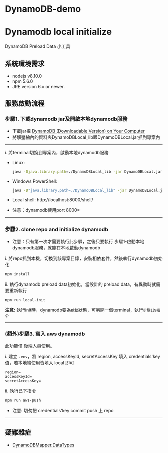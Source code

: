 # DynamoDB-demo

# Dynamodb local initialize

DynamoDB Preload Data 小工具

## 系統環境需求

- nodejs v8.10.0
- npm 5.6.0
- JRE version 6.x or newer.

## 服務啟動流程

### 步驟1. 下載dynamodb jar及開啟本地dynamodb服務

- 下載jar檔 [DynamoDB (Downloadable Version) on Your Computer](https://docs.aws.amazon.com/en_us/amazondynamodb/latest/developerguide/DynamoDBLocal.DownloadingAndRunning.html)
- 將解壓縮內的資料夾DynamoDBLocal_lib跟DynamoDBLocal.jar抓到專案內
****
i. 將terminal切換到專案內，啟動本地dynamodb服務
  - Linux:
    ```bash
    java -Djava.library.path=./DynamoDBLocal_lib -jar DynamoDBLocal.jar -sharedDb
    ```
  - Windows PowerShell:
    ```bash
    java -D"java.library.path=./DynamoDBLocal_lib" -jar DynamoDBLocal.jar -sharedDb
    ```

- Local shell: http://localhost:8000/shell/

* 注意：dynamodb使用port 8000*

---------------

### 步驟2. clone repo and initialize dynamodb

* 注意：只有第一次才需要執行此步驟，之後只要執行 步驟1-啟動本地dynamodb服務，就能在本地啟動dynamodb

i. 將repo抓到本機，切換到該專案目錄，安裝相依套件，然後執行dynamodb初始化
```bash
npm install
```

ii. 執行dynamodb preload data初始化，當設計的 preload data，有異動時就需要重新執行
```
npm run local-init
```
__注意:__ 執行init時，dynamodb要為`啟動`狀態，可另開一個terminal，執行`步驟1的指令`

---------------

### (額外)步驟3. 寫入 aws dynamodb

此功能僅 後端人員使用。

i. 建立 `.env`，將 region, accessKeyId, secretAccessKey 填入 credentials'key 值，若本地端使用皆填入 local 即可
```
region=
accessKeyId=
secretAccessKey=
```

ii. 執行已下指令
```bash
npm run aws-push
```

* 注意: 切勿把 credentials'key commit push 上 repo

---------------

## 疑難雜症

- [DynamoDBMapper.DataTypes](https://docs.aws.amazon.com/amazondynamodb/latest/developerguide/DynamoDBMapper.DataTypes.html)